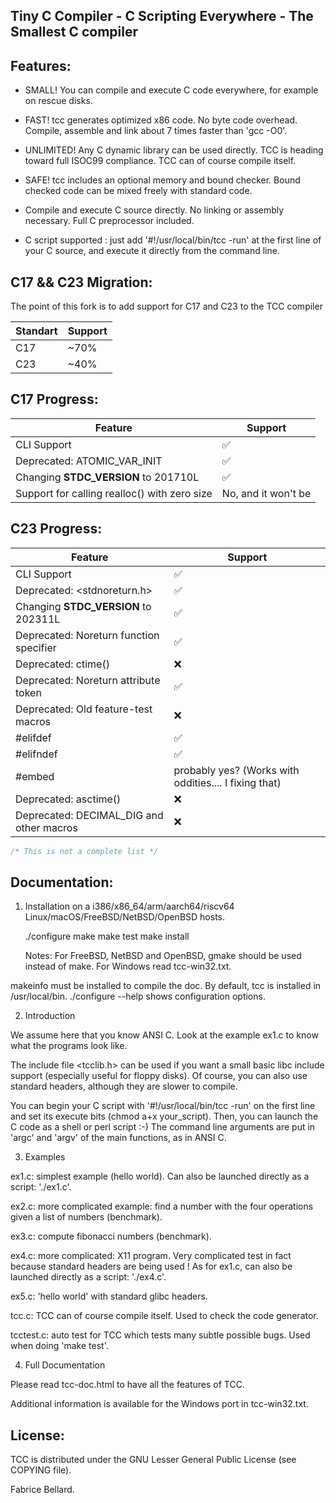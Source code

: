 Tiny C Compiler - C Scripting Everywhere - The Smallest C compiler
-----------------------------------------------------------------------

Features:
--------

- SMALL! You can compile and execute C code everywhere, for example on
  rescue disks.

- FAST! tcc generates optimized x86 code. No byte code
  overhead. Compile, assemble and link about 7 times faster than 'gcc
  -O0'.

- UNLIMITED! Any C dynamic library can be used directly. TCC is
  heading toward full ISOC99 compliance. TCC can of course compile
  itself.

- SAFE! tcc includes an optional memory and bound checker. Bound
  checked code can be mixed freely with standard code.

- Compile and execute C source directly. No linking or assembly
  necessary. Full C preprocessor included.

- C script supported : just add '#!/usr/local/bin/tcc -run' at the first
  line of your C source, and execute it directly from the command
  line.

C17 && C23 Migration:
--------------------

The point of this fork is to add support for C17 and C23 to the TCC compiler

| Standart | Support |
|----------|---------|
| C17      | ~70%     |
| C23      | ~40%      |

C17 Progress:
-------------
| Feature | Support |
|-|-|
| CLI Support | ✅ |
| Deprecated: ATOMIC_VAR_INIT | ✅ |
| Changing  __STDC_VERSION__ to 201710L | ✅ |
| Support for calling realloc() with zero size | No, and it won't be |

С23 Progress:
-------------
| Feature | Support | 
|-|-|
| CLI Support | ✅ |
| Deprecated: <stdnoreturn.h> | ✅ |
| Changing  __STDC_VERSION__ to 202311L | ✅ |
| Deprecated: Noreturn function specifier | ✅ |
| Deprecated: ctime() | ❌ |
| Deprecated: Noreturn attribute token | ✅ |
| Deprecated: Old feature-test macros | ❌ |
| #elifdef | ✅ |
| #elifndef | ✅ |
| #embed | probably yes? (Works with oddities.... I fixing that) |
| Deprecated: asctime() | ❌ |
| Deprecated: DECIMAL_DIG and other macros | ❌ |

```c
/* This is not a complete list */
```

Documentation:
-------------

1) Installation on a i386/x86_64/arm/aarch64/riscv64
   Linux/macOS/FreeBSD/NetBSD/OpenBSD hosts.

   ./configure
   make
   make test
   make install

   Notes: For FreeBSD, NetBSD and OpenBSD, gmake should be used instead of make.
   For Windows read tcc-win32.txt.

makeinfo must be installed to compile the doc.  By default, tcc is
installed in /usr/local/bin.  ./configure --help  shows configuration
options.


2) Introduction

We assume here that you know ANSI C. Look at the example ex1.c to know
what the programs look like.

The include file <tcclib.h> can be used if you want a small basic libc
include support (especially useful for floppy disks). Of course, you
can also use standard headers, although they are slower to compile.

You can begin your C script with '#!/usr/local/bin/tcc -run' on the first
line and set its execute bits (chmod a+x your_script). Then, you can
launch the C code as a shell or perl script :-) The command line
arguments are put in 'argc' and 'argv' of the main functions, as in
ANSI C.

3) Examples

ex1.c: simplest example (hello world). Can also be launched directly
as a script: './ex1.c'.

ex2.c: more complicated example: find a number with the four
operations given a list of numbers (benchmark).

ex3.c: compute fibonacci numbers (benchmark).

ex4.c: more complicated: X11 program. Very complicated test in fact
because standard headers are being used ! As for ex1.c, can also be launched
directly as a script: './ex4.c'.

ex5.c: 'hello world' with standard glibc headers.

tcc.c: TCC can of course compile itself. Used to check the code
generator.

tcctest.c: auto test for TCC which tests many subtle possible bugs. Used
when doing 'make test'.

4) Full Documentation

Please read tcc-doc.html to have all the features of TCC.

Additional information is available for the Windows port in tcc-win32.txt.

License:
-------

TCC is distributed under the GNU Lesser General Public License (see
COPYING file).

Fabrice Bellard.
